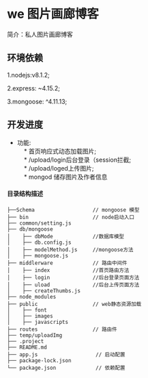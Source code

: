 # we 图片画廊博客

简介：私人图片画廊博客

## 环境依赖
1.nodejs:v8.1.2;  

2.express: ~4.15.2;  

3.mongoose: ^4.11.13;

## 开发进度  

*  功能:  
     * 首页响应式动态加载图片;  
     * /upload/login后台登录（session拦截;  
     * /upload/loged上传图片;  
     * mongod 储存图片及作者信息  


#### 目录结构描述
```
├──Schema                   // mongoose 模型
├── bin                     // node启动入口
├── common/setting.js       
├── db/mongoose
│    ├── dbMode             //数据库模型
│    ├── db.config.js       
│    ├── modelMethod.js     //mongoose方法
│    ├── mongoose.js
├── middlerware             // 路由中间件
│    ├── index              //首页路由方法
│    ├── login              //后台登录页面方法
│    ├── uload              //后台上传页面方法
│    ├── createThumbs.js
├── node_modules
├── public                  // web静态资源加载
│    ├── font
│    ├── images
│    ├── javascripts	       
├── routes                  // 路由件
├── temp/uploadImg          
├── .project                    
├── README.md
├── app.js                   // 启动配置
├── package-lock.json
└── package.json             // 依赖配置
```
